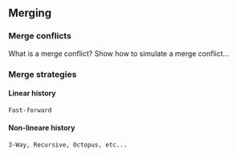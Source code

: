 ## Merging

### Merge conflicts
What is a merge conflict? Show how to simulate a merge conflict...

### Merge strategies

#### Linear history
    Fast-forward

#### Non-lineare history
    3-Way, Recursive, Octopus, etc...


